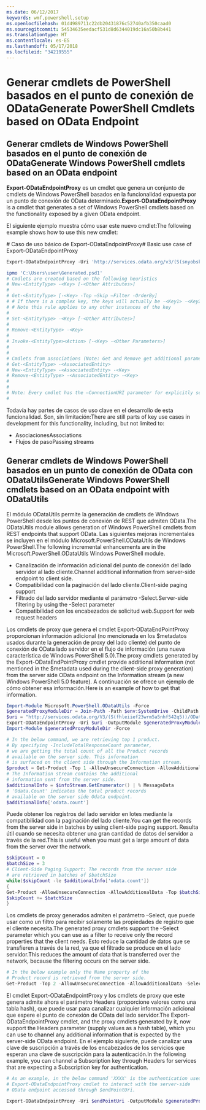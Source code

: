 ```yaml
---
ms.date: 06/12/2017
keywords: wmf,powershell,setup
ms.openlocfilehash: 01d4989711c22db20431876c52740afb350caad0
ms.sourcegitcommit: 54534635eedacf531d8d6344019dc16a50b8b441
ms.translationtype: HT
ms.contentlocale: es-ES
ms.lasthandoff: 05/17/2018
ms.locfileid: "34219555"
---
```

# <a name="generate-powershell-cmdlets-based-on-odata-endpoint"></a><span data-ttu-id="c9c06-102">Generar cmdlets de PowerShell basados en el punto de conexión de OData</span><span class="sxs-lookup"><span data-stu-id="c9c06-102">Generate PowerShell Cmdlets based on OData Endpoint</span></span>
<a name="generate-windows-powershell-cmdlets-based-on-an-odata-endpoint"></a><span data-ttu-id="c9c06-103">Generar cmdlets de Windows PowerShell basados en el punto de conexión de OData</span><span class="sxs-lookup"><span data-stu-id="c9c06-103">Generate Windows PowerShell cmdlets based on an OData endpoint</span></span>
--------------------------------------------------------------

<span data-ttu-id="c9c06-104">**Export-ODataEndpointProxy** es un cmdlet que genera un conjunto de cmdlets de Windows PowerShell basados en la funcionalidad expuesta por un punto de conexión de OData determinado.</span><span class="sxs-lookup"><span data-stu-id="c9c06-104">**Export-ODataEndpointProxy** is a cmdlet that generates a set of Windows PowerShell cmdlets based on the functionality exposed by a given OData endpoint.</span></span>

<span data-ttu-id="c9c06-105">El siguiente ejemplo muestra cómo usar este nuevo cmdlet:</span><span class="sxs-lookup"><span data-stu-id="c9c06-105">The following example shows how to use this new cmdlet:</span></span>

<span data-ttu-id="c9c06-106">\# Caso de uso básico de Export-ODataEndpointProxy</span><span class="sxs-lookup"><span data-stu-id="c9c06-106">\# Basic use case of Export-ODataEndpointProxy</span></span>

```powershell
Export-ODataEndpointProxy -Uri 'http://services.odata.org/v3/(S(snyobsk1hhutkb2yulwldgf1))/odata/odata.svc' -OutputModule C:\Users\user\Generated.psd1

ipmo 'C:\Users\user\Generated.psd1'
# Cmdlets are created based on the following heuristics
# New-<EntityType> -<Key> [-<Other Attributes>]
#
# Get-<EntityType> [-<Key> -Top –Skip –Filter -OrderBy]
# # If there is a complex key, the keys will actually be -<Key1> -<Key2>…
# # Note this rule applies to any other instances of the key
#
# Set-<EntityType> -<Key> [-<Other Attributes>]
#
# Remove-<EntityType> -<Key>
#
# Invoke-<EntityType><Action> [-<Key> -<Other Parameters>]
#
#
# Cmdlets from associations (Note: Get and Remove get additional parameter sets)
# Get-<EntityType> -<AssociatedEntity>
# New-<EntityType> -<AssociatedEntity> -<Key>
# Remove-<EntityType> -<AssociatedEntity> -<Key>
#
#
# Note: Every cmdlet has the –ConnectionURI parameter for explicitly setting the URI of the endpoint. This normally uses the same address that you gave the Export-ODataEndpointProxy cmdlet, but can be overridden in this fashion for the sake of similar endpoints.
#
```

<span data-ttu-id="c9c06-107">Todavía hay partes de casos de uso clave en el desarrollo de esta funcionalidad. Son, sin limitación:</span><span class="sxs-lookup"><span data-stu-id="c9c06-107">There are still parts of key use cases in development for this functionality, including, but not limited to:</span></span>
-   <span data-ttu-id="c9c06-108">Asociaciones</span><span class="sxs-lookup"><span data-stu-id="c9c06-108">Associations</span></span>
-   <span data-ttu-id="c9c06-109">Flujos de paso</span><span class="sxs-lookup"><span data-stu-id="c9c06-109">Passing streams</span></span>

<a name="generate-windows-powershell-cmdlets-based-on-an-odata-endpoint-with-odatautils"></a><span data-ttu-id="c9c06-110">Generar cmdlets de Windows PowerShell basados en un punto de conexión de OData con ODataUtils</span><span class="sxs-lookup"><span data-stu-id="c9c06-110">Generate Windows PowerShell cmdlets based on an OData endpoint with ODataUtils</span></span>
------------------------------------------------------------------------------
<span data-ttu-id="c9c06-111">El módulo ODataUtils permite la generación de cmdlets de Windows PowerShell desde los puntos de conexión de REST que admiten OData.</span><span class="sxs-lookup"><span data-stu-id="c9c06-111">The ODataUtils module allows generation of Windows PowerShell cmdlets from REST endpoints that support OData.</span></span> <span data-ttu-id="c9c06-112">Las siguientes mejoras incrementales se incluyen en el módulo Microsoft.PowerShell.ODataUtils de Windows PowerShell.</span><span class="sxs-lookup"><span data-stu-id="c9c06-112">The following incremental enhancements are in the Microsoft.PowerShell.ODataUtils Windows PowerShell module.</span></span>
-   <span data-ttu-id="c9c06-113">Canalización de información adicional del punto de conexión del lado servidor al lado cliente.</span><span class="sxs-lookup"><span data-stu-id="c9c06-113">Channel additional information from server-side endpoint to client side.</span></span>
-   <span data-ttu-id="c9c06-114">Compatibilidad con la paginación del lado cliente.</span><span class="sxs-lookup"><span data-stu-id="c9c06-114">Client-side paging support</span></span>
-   <span data-ttu-id="c9c06-115">Filtrado del lado servidor mediante el parámetro -Select.</span><span class="sxs-lookup"><span data-stu-id="c9c06-115">Server-side filtering by using the -Select parameter</span></span>
-   <span data-ttu-id="c9c06-116">Compatibilidad con los encabezados de solicitud web.</span><span class="sxs-lookup"><span data-stu-id="c9c06-116">Support for web request headers</span></span>

<span data-ttu-id="c9c06-117">Los cmdlets de proxy que genera el cmdlet Export-ODataEndPointProxy proporcionan información adicional (no mencionada en los $metadatos usados durante la generación de proxy del lado cliente) del punto de conexión de OData lado servidor en el flujo de información (una nueva característica de Windows PowerShell 5.0).</span><span class="sxs-lookup"><span data-stu-id="c9c06-117">The proxy cmdlets generated by the Export-ODataEndPointProxy cmdlet provide additional information (not mentioned in the $metadata used during the client-side proxy generation) from the server side OData endpoint on the Information stream (a new Windows PowerShell 5.0 feature).</span></span> <span data-ttu-id="c9c06-118">A continuación se ofrece un ejemplo de cómo obtener esa información.</span><span class="sxs-lookup"><span data-stu-id="c9c06-118">Here is an example of how to get that information.</span></span>
```powershell
Import-Module Microsoft.PowerShell.ODataUtils -Force
$generatedProxyModuleDir = Join-Path -Path $env:SystemDrive -ChildPath 'ODataDemoProxy'
$uri = "http://services.odata.org/V3/(S(fhleiief23wrm5a5nhf542q5))/OData/OData.svc/"
Export-ODataEndpointProxy -Uri $uri -OutputModule $generatedProxyModuleDir -Force -AllowUnSecureConnection -Verbose -AllowClobber
Import-Module $generatedProxyModuleDir -Force

# In the below command, we are retrieving top 1 product.
# By specifying -IncludeTotalResponseCount parameter,
# we are getting the total count of all the Product records
# available on the server side. This information
# is surfaced on the client side through the Information stream.
$product = Get-Product -Top 1 -AllowUnsecureConnection -AllowAdditionalData -IncludeTotalResponseCount -InformationVariable infoStream
# The Information stream contains the additional
# information sent from the server side.
$additionalInfo = $infoStream.GetEnumerator() | % MessageData
# 'Odata.Count' indicates the total product records
# available on the server side Odata endpoint.
$additionalInfo['odata.count']
```

<span data-ttu-id="c9c06-119">Puede obtener los registros del lado servidor en lotes mediante la compatibilidad con la paginación del lado cliente.</span><span class="sxs-lookup"><span data-stu-id="c9c06-119">You can get the records from the server side in batches by using client-side paging support.</span></span> <span data-ttu-id="c9c06-120">Resulta útil cuando se necesita obtener una gran cantidad de datos del servidor a través de la red.</span><span class="sxs-lookup"><span data-stu-id="c9c06-120">This is useful when you must get a large amount of data from the server over the network.</span></span>
```powershell
$skipCount = 0
$batchSize = 3
# Client-Side Paging Support: The records from the server side
# are retrieved in batches of $batchSize
while($skipCount -le $additionalInfo['odata.count'])
{
Get-Product -AllowUnsecureConnection -AllowAdditionalData -Top $batchSize -Skip $skipCount
$skipCount += $batchSize
}
```

<span data-ttu-id="c9c06-121">Los cmdlets de proxy generados admiten el parámetro –Select, que puede usar como un filtro para recibir solamente las propiedades de registro que el cliente necesita.</span><span class="sxs-lookup"><span data-stu-id="c9c06-121">The generated proxy cmdlets support the –Select parameter which you can use as a filter to receive only the record properties that the client needs.</span></span> <span data-ttu-id="c9c06-122">Esto reduce la cantidad de datos que se transfieren a través de la red, ya que el filtrado se produce en el lado servidor.</span><span class="sxs-lookup"><span data-stu-id="c9c06-122">This reduces the amount of data that is transferred over the network, because the filtering occurs on the server side.</span></span>
```powershell
# In the below example only the Name property of the
# Product record is retrieved from the server side.
Get-Product -Top 2 -AllowUnsecureConnection -AllowAdditionalData -Select Name
```

<span data-ttu-id="c9c06-123">El cmdlet Export-ODataEndpointProxy y los cmdlets de proxy que este genera admite ahora el parámetro Headers (proporcione valores como una tabla hash), que puede usar para canalizar cualquier información adicional que espere el punto de conexión de OData del lado servidor.</span><span class="sxs-lookup"><span data-stu-id="c9c06-123">The Export-ODataEndpointProxy cmdlet, and the proxy cmdlets generated by it, now support the Headers parameter (supply values as a hash table), which you can use to channel any additional information that is expected by the server-side OData endpoint.</span></span> <span data-ttu-id="c9c06-124">En el ejemplo siguiente, puede canalizar una clave de suscripción a través de los encabezados de los servicios que esperan una clave de suscripción para la autenticación.</span><span class="sxs-lookup"><span data-stu-id="c9c06-124">In the following example, you can channel a Subscription key through Headers for services that are expecting a Subscription key for authentication.</span></span>
```powershell
# As an example, in the below command 'XXXX' is the authentication used by the
# Export-ODataEndpointProxy cmdlet to interact with the server-side
# OData endpoint accessed through $endPointUri.

Export-ODataEndpointProxy -Uri $endPointUri -OutputModule $generatedProxyModuleDir -Force -AllowUnSecureConnection -Verbose -Headers @{'subscription-key'='XXXX'}
```
